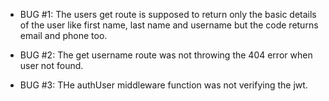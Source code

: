 - BUG #1: The users get route is supposed to return only the basic details of the user like first name, last name and username  but the code returns email and phone too.

- BUG #2: The get username route was not throwing the 404 error when user not found. 

- BUG #3: THe authUser middleware function was not verifying the jwt. 